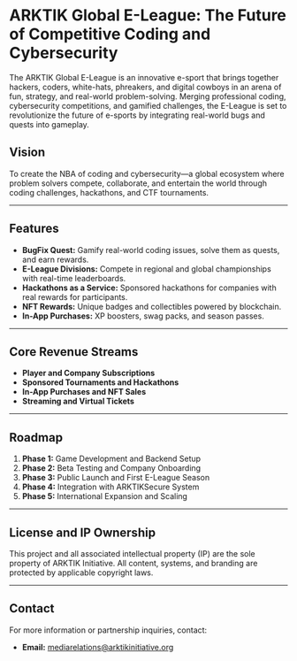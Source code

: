 
# **ARKTIK Global E-League: The Future of Competitive Coding and Cybersecurity**

The ARKTIK Global E-League is an innovative e-sport that brings together hackers, coders, white-hats, phreakers, and digital cowboys in an arena of fun, strategy, and real-world problem-solving. Merging professional coding, cybersecurity competitions, and gamified challenges, the E-League is set to revolutionize the future of e-sports by integrating real-world bugs and quests into gameplay.

## **Vision**
To create the NBA of coding and cybersecurity—a global ecosystem where problem solvers compete, collaborate, and entertain the world through coding challenges, hackathons, and CTF tournaments.

---

## **Features**
- **BugFix Quest:** Gamify real-world coding issues, solve them as quests, and earn rewards.
- **E-League Divisions:** Compete in regional and global championships with real-time leaderboards.
- **Hackathons as a Service:** Sponsored hackathons for companies with real rewards for participants.
- **NFT Rewards:** Unique badges and collectibles powered by blockchain.
- **In-App Purchases:** XP boosters, swag packs, and season passes.

---

## **Core Revenue Streams**
- **Player and Company Subscriptions**
- **Sponsored Tournaments and Hackathons**
- **In-App Purchases and NFT Sales**
- **Streaming and Virtual Tickets**

---

## **Roadmap**
1. **Phase 1:** Game Development and Backend Setup
2. **Phase 2:** Beta Testing and Company Onboarding
3. **Phase 3:** Public Launch and First E-League Season
4. **Phase 4:** Integration with ARKTIKSecure System
5. **Phase 5:** International Expansion and Scaling

---

## **License and IP Ownership**
This project and all associated intellectual property (IP) are the sole property of ARKTIK Initiative. All content, systems, and branding are protected by applicable copyright laws.

---

## **Contact**
For more information or partnership inquiries, contact:
- **Email:** mediarelations@arktikinitiative.org
